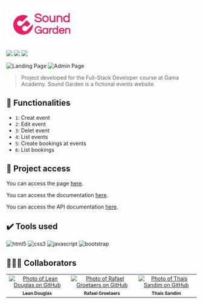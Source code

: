 # <img align="center" src="https://github.com/thaisdsandim/sound-garden-xp44/blob/main/img/Sound-logo%20(1).png" height="100"/>

<p align="left">
<img src="http://img.shields.io/static/v1?label=STATUS&message=UNDER%20DEVELOPMENT&color=GREEN&style=for-the-badge"/>
<img src="https://img.shields.io/github/languages/count/thaisdsandim/sound-garden-xp44?style=for-the-badge"/>
<img src="https://img.shields.io/github/repo-size/thaisdsandim/sound-garden-xp44?style=for-the-badge"/>
</p>

![Landing Page](https://user-images.githubusercontent.com/96362469/185247043-3f6fc17e-6501-4843-ac0a-05084ad768d7.png)
![Admin Page](https://user-images.githubusercontent.com/96362469/185247277-d4135dac-9b02-458d-b8f2-eb1656e382aa.png)

> Project developed for the Full-Stack Developer course at Gama Academy. Sound Garden is a fictional events website.

## :hammer: Functionalities

- `1`: Creat event
- `2`: Edit event
- `3`: Delet event
- `4`: List events
- `5`: Create bookings at events
- `6`: List bookings

## 📁 Project access

You can access the page [here](https://thaisdsandim.github.io/sound-garden-xp44/).

You can access the documentation [here](https://drive.google.com/file/d/1h2HfhGwUEN-kYZX-UMwLtw4qeNLrwIkC/view?usp=sharing).

You can access the API documentation [here](https://documenter.getpostman.com/view/3028053/UVsTp2LC).

## ✔️ Tools used

<p align="left"> <img src="https://cdn.jsdelivr.net/gh/devicons/devicon/icons/html5/html5-original.svg" alt="html5" width="40" height="40"/> <img src="https://cdn.jsdelivr.net/gh/devicons/devicon/icons/css3/css3-original.svg" alt="css3" width="40" height="40"/> <img src="https://cdn.jsdelivr.net/gh/devicons/devicon/icons/javascript/javascript-original.svg" alt="javascript" width="40" height="40"/> <img src="https://cdn.jsdelivr.net/gh/devicons/devicon/icons/bootstrap/bootstrap-original.svg" alt="bootstrap" width="40" height="40"/> </p>


## 👨‍👨‍👧 Collaborators
<table>
  <tr>
    <td align="center">
      <a href="https://github.com/LeanDHC">
        <img src="https://avatars.githubusercontent.com/u/87292177?v=4" width="100px;" alt="Photo of Lean Douglas on GitHub"/><br>
        <sub>
          <b>Lean Douglas</b>
        </sub>
      </a>
    </td>
    <td align="center">
      <a href="https://github.com/RafaelGroetaers">
        <img src="https://avatars.githubusercontent.com/u/93354737?v=4" width="100px;" alt="Photo of Rafael Groetaers on GitHub"/><br>
        <sub>
          <b>Rafael Groetaers</b>
        </sub>
      </a>
    </td>
    <td align="center">
      <a href="https://github.com/thaisdsandim">
        <img src="https://avatars.githubusercontent.com/u/96362469?v=4" width="100px;" alt="Photo of Thaís Sandim on GitHub"/><br>
        <sub>
          <b>Thaís Sandim</b>
        </sub>
      </a>
    </td>
  </tr>
</table>
